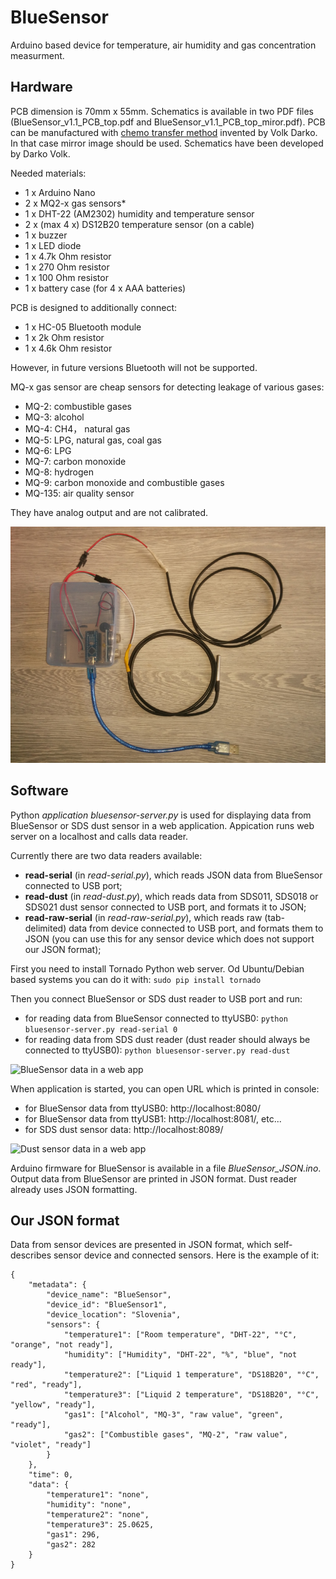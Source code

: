 # BlueSensor
Arduino based device for temperature, air humidity and gas concentration measurment.

## Hardware
PCB dimension is 70mm x 55mm. Schematics is available in two PDF files (BlueSensor_v1.1_PCB_top.pdf and BlueSensor_v1.1_PCB_top_miror.pdf). PCB can be manufactured with [chemo transfer method](https://www.youtube.com/watch?v=zZRHaZjGWq4) invented by Volk Darko. In that case mirror image should be used. Schematics have been developed by Darko Volk.

Needed materials:
- 1 x Arduino Nano
- 2 x MQ2-x gas sensors*
- 1 x DHT-22 (AM2302) humidity and temperature sensor
- 2 x (max 4 x) DS12B20 temperature sensor (on a cable)
- 1 x buzzer
- 1 x LED diode
- 1 x 4.7k Ohm resistor
- 1 x 270 Ohm resistor
- 1 x 100 Ohm resistor
- 1 x battery case (for 4 x AAA batteries)

PCB is designed to additionally connect:
- 1 x HC-05 Bluetooth module
- 1 x 2k Ohm resistor
- 1 x 4.6k Ohm resistor

However, in future versions Bluetooth will not be supported.

MQ-x gas sensor are cheap sensors for detecting leakage of various gases: 
- MQ-2: combustible gases
- MQ-3: alcohol
- MQ-4: CH4， natural gas
- MQ-5: LPG, natural gas, coal gas
- MQ-6: LPG
- MQ-7: carbon monoxide
- MQ-8: hydrogen
- MQ-9: carbon monoxide and combustible gases
- MQ-135: air quality sensor

They have analog output and are not calibrated.

![BlueSensor v1.1](BlueSensor_v1.1.jpg)

## Software
Python *application bluesensor-server.py* is used for displaying data from BlueSensor or SDS dust sensor in a web application. Appication runs web server on a localhost and calls data reader.

Currently there are two data readers available:
- **read-serial** (in *read-serial.py*), which reads JSON data from BlueSensor connected to USB port;
- **read-dust** (in *read-dust.py*), which reads data from SDS011, SDS018 or SDS021 dust sensor connected to USB port, and formats it to JSON;
- **read-raw-serial** (in *read-raw-serial.py*), which reads raw (tab-delimited) data from device connected to USB port, and formats them to JSON (you can use this for any sensor device which does not support our JSON format);

First you need to install Tornado Python web server. Od Ubuntu/Debian based systems you can do it with:
```sudo pip install tornado```

Then you connect BlueSensor or SDS dust reader to USB port and run:
- for reading data from BlueSensor connected to ttyUSB0:
```python bluesensor-server.py read-serial 0```
- for reading data from SDS dust reader (dust reader should always be connected to ttyUSB0):
```python bluesensor-server.py read-dust```

![BlueSensor data in a web app](BlueSensor_graph.png)

When application is started, you can open URL which is printed in console:
- for BlueSensor data from ttyUSB0: http://localhost:8080/
- for BlueSensor data from ttyUSB1: http://localhost:8081/, etc...
- for SDS dust sensor data: http://localhost:8089/

![Dust sensor data in a web app](DustSensor.png)

Arduino firmware for BlueSensor is available in a file *BlueSensor_JSON.ino*. Output data from BlueSensor are printed in JSON format. Dust reader already uses JSON formatting.

## Our JSON format
Data from sensor devices are presented in JSON format, which self-describes sensor device and connected sensors. Here is the example of it:

```
{
	"metadata": {
		"device_name": "BlueSensor",
		"device_id": "BlueSensor1",
		"device_location": "Slovenia",
		"sensors": {
			"temperature1": ["Room temperature", "DHT-22", "°C", "orange", "not ready"],
			"humidity": ["Humidity", "DHT-22", "%", "blue", "not ready"],
			"temperature2": ["Liquid 1 temperature", "DS18B20", "°C", "red", "ready"],
			"temperature3": ["Liquid 2 temperature", "DS18B20", "°C", "yellow", "ready"],
			"gas1": ["Alcohol", "MQ-3", "raw value", "green", "ready"],
			"gas2": ["Combustible gases", "MQ-2", "raw value", "violet", "ready"]
		}
	},
	"time": 0,
	"data": {
		"temperature1": "none",
		"humidity": "none",
		"temperature2": "none",
		"temperature3": 25.0625,
		"gas1": 296,
		"gas2": 282
	}
}
```
